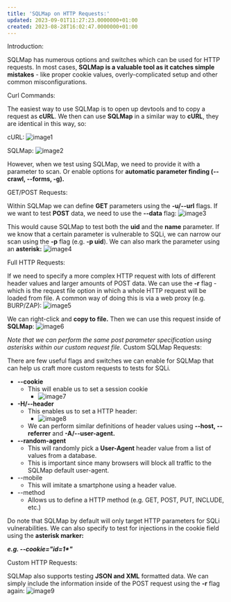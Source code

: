 ```yaml
---
title: 'SQLMap on HTTP Requests:'
updated: 2023-09-01T11:27:23.0000000+01:00
created: 2023-08-28T16:02:47.0000000+01:00
---
```


Introduction:

SQLMap has numerous options and switches which can be used for HTTP requests. In most cases, **SQLMap is a valuable tool as it catches simple mistakes** - like proper cookie values, overly-complicated setup and other common misconfigurations.

Curl Commands:

The easiest way to use SQLMap is to open up devtools and to copy a request as **cURL**. We then can use **SQLMap** in a similar way to **cURL**, they are identical in this way, so:

cURL:
![image1](../../../../_resources/image1-201.png)

SQLMap:
![image2](../../../../_resources/image2-167.png)

However, when we test using SQLMap, we need to provide it with a parameter to scan. Or enable options for **automatic parameter finding (--crawl, --forms, -g).**

GET/POST Requests:

Within SQLMap we can define **GET** parameters using the **-u/--url** flags. If we want to test **POST** data, we need to use the **--data** flag:
![image3](../../../../_resources/image3-132.png)

This would cause SQLMap to test both the **uid** and the **name** parameter. If we know that a certain parameter is vulnerable to SQLi, we can narrow our scan using the **-p** flag (e.g. **-p uid**). We can also mark the parameter using an **asterisk:**
![image4](../../../../_resources/image4-107.png)

Full HTTP Requests:

If we need to specify a more complex HTTP request with lots of different header values and larger amounts of POST data. We can use the **-r** flag - which is the request file option in which a whole HTTP request will be loaded from file. A common way of doing this is via a web proxy (e.g. BURP/ZAP):
![image5](../../../../_resources/image5-83.png)

We can right-click and **copy to file.** Then we can use this request inside of **SQLMap**:
![image6](../../../../_resources/image6-59.png)

*Note that we can perform the same post parameter specification using asterisks within our custom request file.*
Custom SQLMap Requests:

There are few useful flags and switches we can enable for SQLMap that can help us craft more custom requests to tests for SQLi.

- **--cookie**
  - This will enable us to set a session cookie
    - ![image7](../../../../_resources/image7-52.png)
- **-H/--header**
  - This enables us to set a HTTP header:
    - ![image8](../../../../_resources/image8-45.png)
  - We can perform similar definitions of header values using **--host, --referrer** and **-A/--user-agent.**
- **--random-agent**
  - This will randomly pick a **User-Agent** header value from a list of values from a database.
  - This is important since many browsers will block all traffic to the SQLMap default user-agent.
- --mobile
  - This will imitate a smartphone using a header value.
- --method
  - Allows us to define a HTTP method (e.g. GET, POST, PUT, INCLUDE, etc.)

Do note that SQLMap by default will only target HTTP parameters for SQLi vulnerabilities. We can also specify to test for injections in the cookie field using the **asterisk marker:**

***e.g. --cookie="id=1\*"***

Custom HTTP Requests:

SQLMap also supports testing **JSON and XML** formatted data. We can simply include the information inside of the POST request using the **-r** flag again:
![image9](../../../../_resources/image9-38.png)

